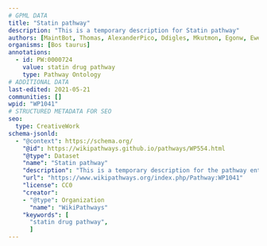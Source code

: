 ```yaml
---
# GPML DATA
title: "Statin pathway"
description: "This is a temporary description for Statin pathway"
authors: [MaintBot, Thomas, AlexanderPico, Ddigles, Mkutmon, Egonw, Eweitz]
organisms: [Bos taurus]
annotations:
  - id: PW:0000724
    value: statin drug pathway
    type: Pathway Ontology
# ADDITIONAL DATA
last-edited: 2021-05-21
communities: []
wpid: "WP1041"
# STRUCTURED METADATA FOR SEO
seo:
  type: CreativeWork
schema-jsonld:
  - "@context": https://schema.org/
    "@id": https://wikipathways.github.io/pathways/WP554.html
    "@type": Dataset
    "name": "Statin pathway"
    "description": "This is a temporary description for the pathway entitled: Statin pathway"
    "url": "https://www.wikipathways.org/index.php/Pathway:WP1041"
    "license": CC0
    "creator":
    - "@type": Organization
      "name": "WikiPathways"
    "keywords": [
      "statin drug pathway",
      ]
---
```

